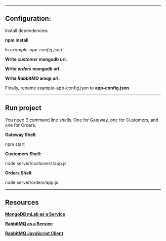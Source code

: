 

___
## Configuration:

Install dependencies:

**npm install**

In *example-app-config.json*

  **Write *customer* mongodb url.**
  
  **Write *orders* mongodb url.**
  
  **Write *RabbitMQ* amqp url.**
  
  Finally, rename example-app-config.json to **app-config.json**
  
___
## Run project

You need 3 command line shells. One for Gateway, one for Customers, and one for Orders.

**Gateway Shell:**

npm start

**Customers Shell:**

node server/customers/app.js

**Orders Shell:**

node server/orders/app.js

___
## Resources

[**MongoDB mLab as a Service**](https://mlab.com/home)

[**RabbitMQ as a Service**](https://www.cloudamqp.com/)

[**RabbitMQ JavaScript Client**](https://www.rabbitmq.com/tutorials/tutorial-one-javascript.html)


